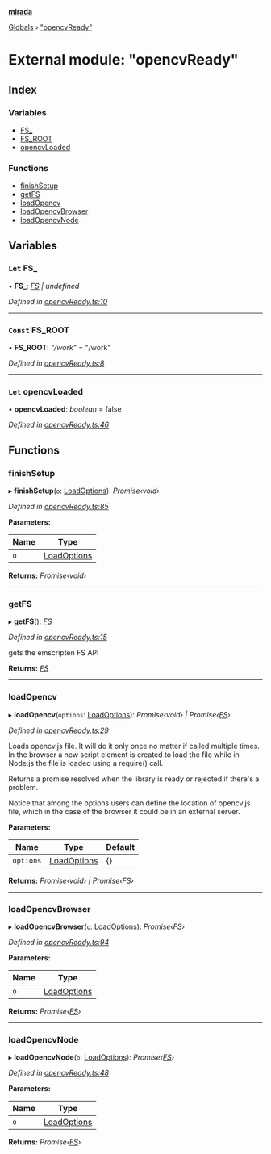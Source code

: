 **[mirada](../README.md)**

[Globals](../README.md) › ["opencvReady"](_opencvready_.md)

# External module: "opencvReady"

## Index

### Variables

* [FS_](_opencvready_.md#let-fs_)
* [FS_ROOT](_opencvready_.md#const-fs_root)
* [opencvLoaded](_opencvready_.md#let-opencvloaded)

### Functions

* [finishSetup](_opencvready_.md#finishsetup)
* [getFS](_opencvready_.md#getfs)
* [loadOpencv](_opencvready_.md#loadopencv)
* [loadOpencvBrowser](_opencvready_.md#loadopencvbrowser)
* [loadOpencvNode](_opencvready_.md#loadopencvnode)

## Variables

### `Let` FS_

• **FS_**: *[FS](../interfaces/_types_emscripten_.fs.md) | undefined*

*Defined in [opencvReady.ts:10](https://github.com/cancerberoSgx/mirada/blob/f2ba50d/mirada/src/opencvReady.ts#L10)*

___

### `Const` FS_ROOT

• **FS_ROOT**: *"/work"* = "/work"

*Defined in [opencvReady.ts:8](https://github.com/cancerberoSgx/mirada/blob/f2ba50d/mirada/src/opencvReady.ts#L8)*

___

### `Let` opencvLoaded

• **opencvLoaded**: *boolean* = false

*Defined in [opencvReady.ts:46](https://github.com/cancerberoSgx/mirada/blob/f2ba50d/mirada/src/opencvReady.ts#L46)*

## Functions

###  finishSetup

▸ **finishSetup**(`o`: [LoadOptions](../interfaces/_types_mirada_.loadoptions.md)): *Promise‹void›*

*Defined in [opencvReady.ts:85](https://github.com/cancerberoSgx/mirada/blob/f2ba50d/mirada/src/opencvReady.ts#L85)*

**Parameters:**

Name | Type |
------ | ------ |
`o` | [LoadOptions](../interfaces/_types_mirada_.loadoptions.md) |

**Returns:** *Promise‹void›*

___

###  getFS

▸ **getFS**(): *[FS](../interfaces/_types_emscripten_.fs.md)*

*Defined in [opencvReady.ts:15](https://github.com/cancerberoSgx/mirada/blob/f2ba50d/mirada/src/opencvReady.ts#L15)*

gets the emscripten FS API

**Returns:** *[FS](../interfaces/_types_emscripten_.fs.md)*

___

###  loadOpencv

▸ **loadOpencv**(`options`: [LoadOptions](../interfaces/_types_mirada_.loadoptions.md)): *Promise‹void› | Promise‹[FS](../interfaces/_types_emscripten_.fs.md)›*

*Defined in [opencvReady.ts:29](https://github.com/cancerberoSgx/mirada/blob/f2ba50d/mirada/src/opencvReady.ts#L29)*

Loads opencv.js file. It will do it only once no matter if called multiple times.
In the browser a new script element is created to load the file while in Node.js
the file is loaded using a require() call.

Returns a promise resolved when the library is ready or rejected if there's a problem.

Notice that among the options users can define the location of opencv.js file, which
in the case of the browser it could be in an external server.

**Parameters:**

Name | Type | Default |
------ | ------ | ------ |
`options` | [LoadOptions](../interfaces/_types_mirada_.loadoptions.md) |  {} |

**Returns:** *Promise‹void› | Promise‹[FS](../interfaces/_types_emscripten_.fs.md)›*

___

###  loadOpencvBrowser

▸ **loadOpencvBrowser**(`o`: [LoadOptions](../interfaces/_types_mirada_.loadoptions.md)): *Promise‹[FS](../interfaces/_types_emscripten_.fs.md)›*

*Defined in [opencvReady.ts:94](https://github.com/cancerberoSgx/mirada/blob/f2ba50d/mirada/src/opencvReady.ts#L94)*

**Parameters:**

Name | Type |
------ | ------ |
`o` | [LoadOptions](../interfaces/_types_mirada_.loadoptions.md) |

**Returns:** *Promise‹[FS](../interfaces/_types_emscripten_.fs.md)›*

___

###  loadOpencvNode

▸ **loadOpencvNode**(`o`: [LoadOptions](../interfaces/_types_mirada_.loadoptions.md)): *Promise‹[FS](../interfaces/_types_emscripten_.fs.md)›*

*Defined in [opencvReady.ts:48](https://github.com/cancerberoSgx/mirada/blob/f2ba50d/mirada/src/opencvReady.ts#L48)*

**Parameters:**

Name | Type |
------ | ------ |
`o` | [LoadOptions](../interfaces/_types_mirada_.loadoptions.md) |

**Returns:** *Promise‹[FS](../interfaces/_types_emscripten_.fs.md)›*